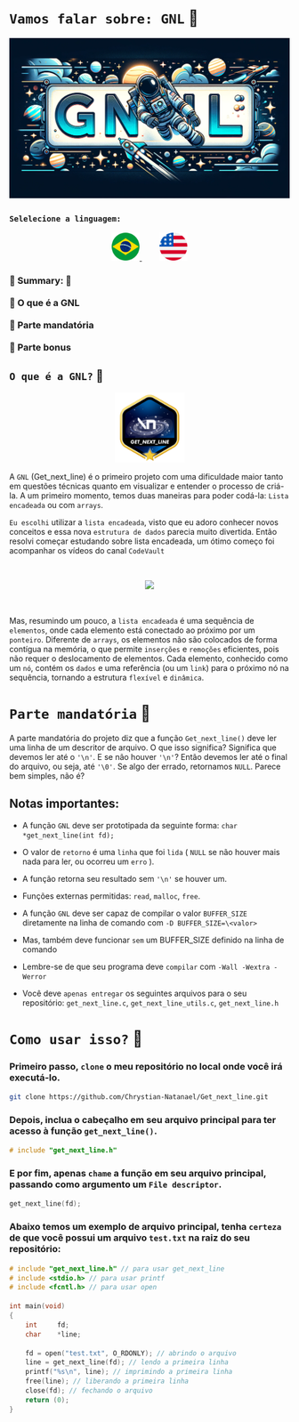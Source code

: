 # `Vamos falar sobre: GNL` 💬

[<img src="https://raw.githubusercontent.com/Chrystian-Natanael/Aleatorios/master/Mycovers/CoverGNL.png" alt="libft_banner" width="1000">](https://github.com/Chrystian-Natanael/Aleatorios/blob/master/Mycovers/CoverGNL.png)

### `Selelecione a linguagem:`

<p align="center">
  <a href="https://github.com/Chrystian-Natanael/Get_next_line/blob/main/README_BR.md">
  <img src="https://github.com/Chrystian-Natanael/Aleatorios/raw/master/Flags/Round_Brazil_Flag.png" alt="libft" width="50">
  </a>
  &nbsp &nbsp &nbsp &nbsp
  <a href="https://github.com/Chrystian-Natanael/Get_next_line">
  <img src="https://github.com/Chrystian-Natanael/Aleatorios/raw/master/Flags/Round_EUA_Flag.png" alt="libft" width="50">
  </a>
</p>

<h3> 🦮 Summary: 🦮 <br>
<br>
<a href="https://github.com/Chrystian-Natanael/Get_next_line/blob/main/README_BR.md#o-que-%C3%A9-a-gnl-" style="color: inherit; text-decoration: none;">🔗 O que é a GNL </a> <br> <br>
<a href="https://github.com/Chrystian-Natanael/Get_next_line/blob/main/README_BR.md#parte-mandat%C3%B3ria-" style="color: inherit; text-decoration: none;">🔗 Parte mandatória </a> <br> <br>
<a href="https://github.com/Chrystian-Natanael/" style="color: inherit; text-decoration: none;">🔗 Parte bonus </a>
<br>
</h3>

## `O que é a GNL?` 🤔

<p align="center">
  <a href="https://github.com/Chrystian-Natanael/Libft">
  <img src="https://github.com/Chrystian-Natanael/Aleatorios/raw/master/badges/get_next_linem.png" alt="libft" width="125">
  </a>
</p>

A `GNL` (Get_next_line) é o primeiro projeto com uma dificuldade maior tanto em questões técnicas quanto em visualizar e entender o processo de criá-la. A um primeiro momento, temos duas maneiras para poder codá-la: `Lista encadeada` ou com `arrays`.
<br>

`Eu escolhi` utilizar a `lista encadeada`, visto que eu adoro conhecer novos conceitos e essa nova `estrutura de dados` parecia muito divertida. Então resolvi começar estudando sobre lista encadeada, um ótimo começo foi acompanhar os vídeos do canal `CodeVault`

<br>

<p align="center">
	<a href="https://www.youtube.com/watch?v=uBZHMkpsTfg">
	<img src="https://img.shields.io/badge/YouTube-FF0000?style=for-the-badge&logo=youtube&logoColor=white">
	</a>
</p>

<br>

Mas, resumindo um pouco, a `lista encadeada` é uma sequência de `elementos`, onde cada elemento está conectado ao próximo por um `ponteiro`. Diferente de `arrays`, os elementos não são colocados de forma contígua na memória, o que permite `inserções` e `remoções` eficientes, pois não requer o deslocamento de elementos. Cada elemento, conhecido como um `nó`, contém os `dados` e uma referência (ou um `link`) para o próximo nó na sequência, tornando a estrutura `flexível` e `dinâmica`.

# `Parte mandatória` 📑

A parte mandatória do projeto diz que a função `Get_next_line()` deve ler uma linha de um descritor de arquivo. O que isso significa? Significa que devemos ler até o `'\n'`. E se não houver `'\n'`? Então devemos ler até o final do arquivo, ou seja, até `'\0'`. Se algo der errado, retornamos `NULL`. Parece bem simples, não é?

## Notas importantes:

- A função `GNL` deve ser prototipada da seguinte forma: `char *get_next_line(int fd);`

- O valor de `retorno` é uma `linha` que foi `lida` ( `NULL` se não houver mais nada para ler, ou ocorreu um `erro` ).

- A função retorna seu resultado sem `'\n'` se houver um.

- Funções externas permitidas: `read`, `malloc`, `free`.

- A função `GNL` deve ser capaz de compilar o valor `BUFFER_SIZE` diretamente na linha de comando com `-D BUFFER_SIZE=\<valor>`

- Mas, também deve funcionar `sem` um BUFFER_SIZE definido na linha de comando

- Lembre-se de que seu programa deve `compilar` com `-Wall -Wextra -Werror`

- Você deve `apenas entregar` os seguintes arquivos para o seu repositório: `get_next_line.c`, `get_next_line_utils.c`, `get_next_line.h`

# `Como usar isso?` 🤔

### Primeiro passo, `clone` o meu repositório no local onde você irá executá-lo.

```bash
git clone https://github.com/Chrystian-Natanael/Get_next_line.git
```

### Depois, inclua o cabeçalho em seu arquivo principal para ter acesso à função `get_next_line()`.

```c
# include "get_next_line.h"
```

### E por fim, apenas `chame` a função em seu arquivo principal, passando como argumento um `File descriptor`.
```c
get_next_line(fd);
```

### Abaixo temos um exemplo de arquivo principal, tenha `certeza` de que você possui um arquivo `test.txt` na raiz do seu repositório:

```c
# include "get_next_line.h" // para usar get_next_line
# include <stdio.h> // para usar printf
# include <fcntl.h> // para usar open

int	main(void)
{
	int		fd;
	char	*line;

	fd = open("test.txt", O_RDONLY); // abrindo o arquivo
	line = get_next_line(fd); // lendo a primeira linha
	printf("%s\n", line); // imprimindo a primeira linha
	free(line); // liberando a primeira linha
	close(fd); // fechando o arquivo
	return (0);
}
```